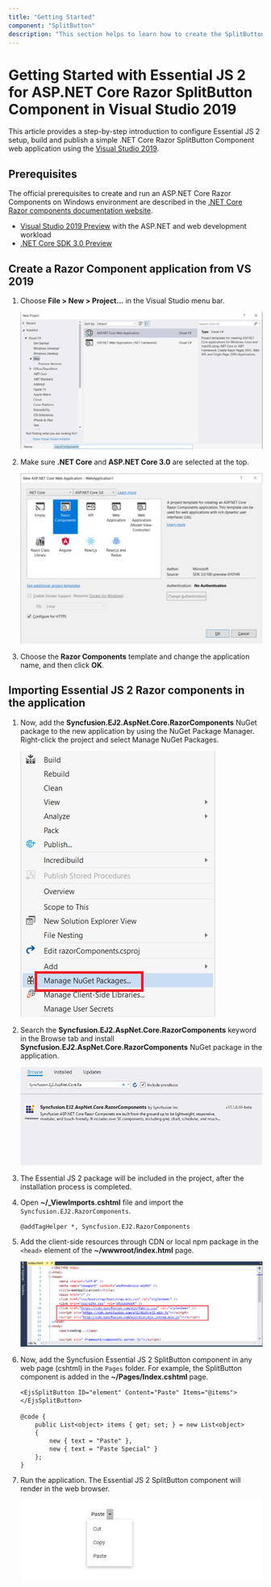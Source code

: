 ```yaml
---
title: "Getting Started"
component: "SplitButton"
description: "This section helps to learn how to create the SplitButton in ASP.NET Core Razor application with its basic features in step-by-step procedure."
---
```


<!-- markdownlint-disable MD024 -->

# Getting Started with Essential JS 2 for ASP.NET Core Razor SplitButton Component in Visual Studio 2019

This article provides a step-by-step introduction to configure Essential JS 2 setup, build and publish a simple .NET Core Razor SplitButton Component web application using the [Visual Studio 2019](https://visualstudio.microsoft.com/vs/preview/).

## Prerequisites

The official prerequisites to create and run an ASP.NET Core Razor Components on Windows environment are described in the [.NET Core Razor components documentation website](https://docs.microsoft.com/en-us/aspnet/core/client-side/spa/blazor/get-started?view=aspnetcore-3.0&tabs=visual-studio).

* [Visual Studio 2019 Preview](https://visualstudio.microsoft.com/vs/preview/) with the ASP.NET and web development workload
* [.NET Core SDK 3.0 Preview](https://dotnet.microsoft.com/download/dotnet-core/3.0)

## Create a Razor Component application from VS 2019

1. Choose **File > New > Project...** in the Visual Studio menu bar.

    ![new project in aspnetcore razor](images/new-project.png)

2. Make sure **.NET Core** and **ASP.NET Core 3.0** are selected at the top.

    ![select framework](images/razor-components-template.png)

3. Choose the **Razor Components** template and change the application name, and then click **OK**.

## Importing Essential JS 2 Razor components in the application

1. Now, add the **Syncfusion.EJ2.AspNet.Core.RazorComponents** NuGet package to the new application by using the NuGet Package Manager. Right-click the project and select Manage NuGet Packages.

    ![nuget explorer](images/nuget-explorer.png)

2. Search the **Syncfusion.EJ2.AspNet.Core.RazorComponents** keyword in the Browse tab and install **Syncfusion.EJ2.AspNet.Core.RazorComponents** NuGet package in the application.

    ![select nuget](images/select-nuget.png)

3. The Essential JS 2 package will be included in the project, after the installation process is completed.

4. Open **~/_ViewImports.cshtml** file and import the `Syncfusion.EJ2.RazorComponents`.

    ```cshtml
    @addTagHelper *, Syncfusion.EJ2.RazorComponents
    ```

5. Add the client-side resources through CDN or local npm package in the `<head>` element of the **~/wwwroot/index.html** page.

    ![import cdn](images/import-cdn.png)

6. Now, add the Syncfusion Essential JS 2 SplitButton component in any web page (cshtml) in the `Pages` folder. For example, the SplitButton component is added in the **~/Pages/Index.cshtml** page.

    ```cshtml
    <EjsSplitButton ID="element" Content="Paste" Items="@items"></EjsSplitButton>

    @code {
        public List<object> items { get; set; } = new List<object>
        {
            new { text = "Paste" },
            new { text = "Paste Special" }
        };
    }
    ```

7. Run the application. The Essential JS 2 SplitButton component will render in the web browser.

    ![SplitButton Sample](./images/split-button.png)
